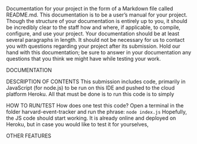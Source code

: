Documentation for your project in the form of a Markdown file called README.md.
This documentation is to be a user’s manual for your project.
Though the structure of your documentation is entirely up to you,
it should be incredibly clear to the staff how and where, if applicable, to compile, configure, and use your project.
Your documentation should be at least several paragraphs in length.
It should not be necessary for us to contact you with questions regarding your project after its submission.
Hold our hand with this documentation; be sure to answer in your documentation any questions
that you think we might have while testing your work.


DOCUMENTATION

DESCRIPTION OF CONTENTS
This submission includes code, primarily in JavaScript (for node.js) to be run on this IDE and pushed to the cloud platform Heroku.
All that must be done is to run this code is to simply


HOW TO RUN/TEST
How does one test this code? Open a terminal in the folder harvard-event-tracker and run the phrase: `node index.js`
Hopefully, the JS code should start working. It is already online and deployed on Heroku, but in case you would like to test it for yourselves,

OTHER FEATURES
